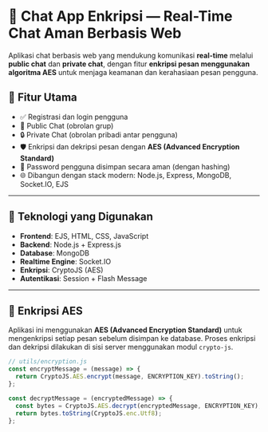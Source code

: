 # 🔐 Chat App Enkripsi — Real-Time Chat Aman Berbasis Web

Aplikasi chat berbasis web yang mendukung komunikasi **real-time** melalui **public chat** dan **private chat**, dengan fitur **enkripsi pesan menggunakan algoritma AES** untuk menjaga keamanan dan kerahasiaan pesan pengguna.

## 🚀 Fitur Utama

- ✅ Registrasi dan login pengguna
- 💬 Public Chat (obrolan grup)
- 🔒 Private Chat (obrolan pribadi antar pengguna)
- 🛡️ Enkripsi dan dekripsi pesan dengan **AES (Advanced Encryption Standard)**
- 🔐 Password pengguna disimpan secara aman (dengan hashing)
- 🌐 Dibangun dengan stack modern: Node.js, Express, MongoDB, Socket.IO, EJS

---

## 🧰 Teknologi yang Digunakan

- **Frontend**: EJS, HTML, CSS, JavaScript  
- **Backend**: Node.js + Express.js  
- **Database**: MongoDB  
- **Realtime Engine**: Socket.IO  
- **Enkripsi**: CryptoJS (AES)  
- **Autentikasi**: Session + Flash Message

---

## 🔐 Enkripsi AES

Aplikasi ini menggunakan **AES (Advanced Encryption Standard)** untuk mengenkripsi setiap pesan sebelum disimpan ke database. Proses enkripsi dan dekripsi dilakukan di sisi server menggunakan modul `crypto-js`.

```js
// utils/encryption.js
const encryptMessage = (message) => {
  return CryptoJS.AES.encrypt(message, ENCRYPTION_KEY).toString();
};

const decryptMessage = (encryptedMessage) => {
  const bytes = CryptoJS.AES.decrypt(encryptedMessage, ENCRYPTION_KEY);
  return bytes.toString(CryptoJS.enc.Utf8);
};
